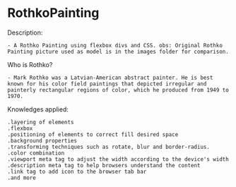 # RothkoPainting
Description:

    - A Rothko Painting using flexbox divs and CSS. obs: Original Rothko Painting picture used as model is in the images folder for comparison.

Who is Rothko?

    - Mark Rothko was a Latvian-American abstract painter. He is best known for his color field paintings that depicted irregular and painterly rectangular regions of color, which he produced from 1949 to 1970.

Knowledges applied:

    .layering of elements
    .flexbox
    .positioning of elements to correct fill desired space
    .background properties
    .transforming techniques such as rotate, blur and border-radius.
    .color combination
    .viewport meta tag to adjust the width according to the device's width
    .description meta tag to help browsers understand the content
    .link tag to add icon to the browser tab bar
    .and more  



